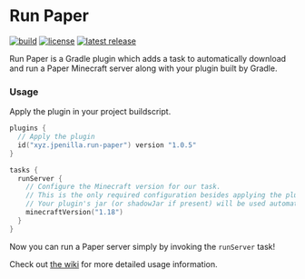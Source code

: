 # Run Paper

[![build](https://img.shields.io/github/checks-status/jpenilla/run-paper/master?label=build)](https://github.com/jpenilla/run-paper/actions) [![license](https://img.shields.io/badge/license-Apache--2.0-blue)](LICENSE) [![latest release](https://img.shields.io/maven-metadata/v?label=gradle%20plugin%20portal&metadataUrl=https%3A%2F%2Fplugins.gradle.org%2Fm2%2Fxyz%2Fjpenilla%2Frun-paper%2Fmaven-metadata.xml)](https://plugins.gradle.org/plugin/xyz.jpenilla.run-paper)

Run Paper is a Gradle plugin which adds a task to automatically download and run a Paper Minecraft server along with your plugin built by Gradle.

### Usage

Apply the plugin in your project buildscript.

```kotlin
plugins {
  // Apply the plugin
  id("xyz.jpenilla.run-paper") version "1.0.5"
}

tasks {
  runServer {
    // Configure the Minecraft version for our task.
    // This is the only required configuration besides applying the plugin.
    // Your plugin's jar (or shadowJar if present) will be used automatically.
    minecraftVersion("1.18")
  }
}
```

Now you can run a Paper server simply by invoking the `runServer` task!

Check out [the wiki](https://github.com/jpenilla/run-paper/wiki) for more detailed usage information.
